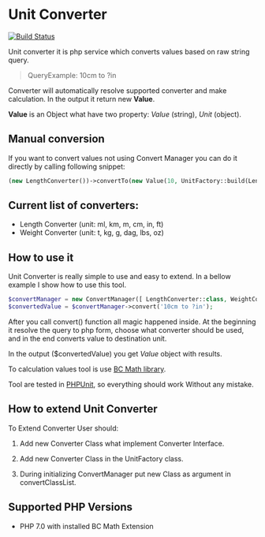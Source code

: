 # Unit Converter

[![Build Status](https://travis-ci.org/apiotrowski/unit-converter.svg?branch=master)](https://travis-ci.org/apiotrowski/unit-converter)

Unit converter it is php service which converts values based on raw string query.

> QueryExample: 10cm to ?in 

Converter will automatically resolve supported converter and make calculation. In the output it return new **Value**.
 
**Value** is an Object what have two property: _Value_ (string), _Unit_ (object).

## Manual conversion

If you want to convert values not using Convert Manager you can do it directly by calling following snippet:

```php
(new LengthConverter())->convertTo(new Value(10, UnitFactory::build(LengthUnit::CENTIMETRE)), UnitFactory::build(LengthUnit::INCH));
```

## Current list of converters:
* Length Converter (unit: ml, km, m, cm, in, ft)
* Weight Converter (unit: t, kg, g, dag, lbs, oz)

## How to use it

Unit Converter is really simple to use and easy to extend. In a bellow example I show how to use this tool. 

```php
$convertManager = new ConvertManager([ LengthConverter::class, WeightConverter::class ]);
$convertedValue = $convertManager->convert('10cm to ?in');
```

After you call convert() function all magic happened inside. At the beginning it resolve the query to php form, choose what converter should be used, and in the end converts value to destination unit.

In the output ($convertedValue) you get _Value_ object with results. 

To calculation values tool is use [BC Math library](http://php.net/manual/en/ref.bc.php). 
 
Tool are tested in [PHPUnit](https://phpunit.de/), so everything should work Without any mistake.

## How to extend Unit Converter

To Extend Converter User should:
 
1. Add new Converter Class what implement Converter Interface.

2. Add new Converter Class in the UnitFactory class.

3. During initializing ConvertManager put new Class as argument in convertClassList.

## Supported PHP Versions
* PHP 7.0 with installed BC Math Extension